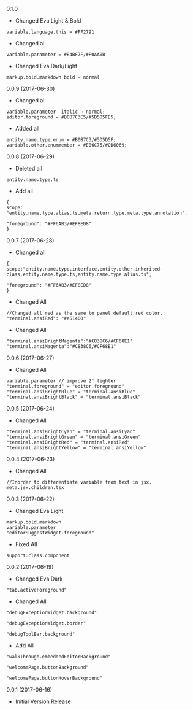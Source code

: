 0.1.0

* Changed Eva Light & Bold
```
variable.language.this = #FF2791
```
* Changed all

```
variable.parameter = #E4BF7F/#F0AA0B
```

* Changed Eva Dark/Light

```
markup.bold.markdown bold → normal
```

0.0.9 (2017-06-30)

* Changed all

```
variable.parameter  italic → normal;
editor.foreground = #B0B7C3E5/#5D5D5FE5;
```

* Added all

```
entity.name.type.enum = #B0B7C3/#5D5D5F;
variable.other.enummember = #E06C75/#CD6069;
```

0.0.8 (2017-06-29)

* Deleted all

```
entity.name.type.ts
```

* Add all

```
{
scope: "entity.name.type.alias.ts,meta.return.type,meta.type.annotation",

"foreground": "#FF6AB3/#EF8ED8"
}
```

0.0.7 (2017-06-28)

* Changed all

```
{
scope:"entity.name.type.interface,entity.other.inherited-class,entity.name.type.ts,entity.name.type.alias.ts",

"foreground": "#FF6AB3/#EF8ED8"
}
```

* Changed All

```
//Changed all red as the same to panel default red color.
"terminal.ansiRed": "#e51400"
```

* Changed All

```
"terminal.ansiBrightMagenta":"#C838C6/#CF68E1"
"terminal.ansiMagenta":"#C838C6/#CF68E1"
```

0.0.6 (2017-06-27)

* Changed All

```
variable.parameter // improve 2° lighter
"terminal.foreground" = "editor.foreground"
"terminal.ansiBrightBlue" = "terminal.ansiBlue"
"terminal.ansiBrightBlack" = "terminal.ansiBlack"
```

0.0.5 (2017-06-24)

* Changed All

```
"terminal.ansiBrightCyan" = "terminal.ansiCyan"
"terminal.ansiBrightGreen" = "terminal.ansiGreen"
"terminal.ansiBrightRed" = "terminal.ansiRed"
"terminal.ansiBrightYellow" = "terminal.ansiYellow"
```

0.0.4 (2017-06-23)

* Changed All

```
//Inorder to differentiate variable from text in jsx.
meta.jsx.children.tsx
```

0.0.3 (2017-06-22)

* Changed Eva Light

```
markup.bold.markdown
variable.parameter
"editorSuggestWidget.foreground"
```

* Fixed All
```
support.class.component
```

0.0.2 (2017-06-19)

* Changed Eva Dark

```
"tab.activeForeground"
```

* Changed All

```
"debugExceptionWidget.background"

"debugExceptionWidget.border"

"debugToolBar.background"
```

* Add All

```
"walkThrough.embeddedEditorBackground"

"welcomePage.buttonBackground"

"welcomePage.buttonHoverBackground"
```

0.0.1 (2017-06-16)

* Initial Version Release
